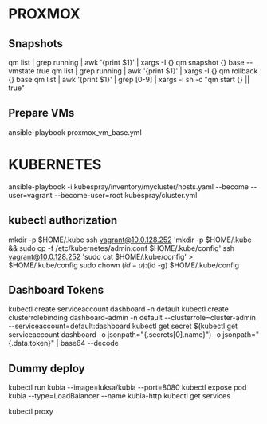 # PROXMOX
## Snapshots
qm list | grep running | awk '{print $1}' | xargs -I {} qm snapshot {} base --vmstate true
qm list | grep running | awk '{print $1}' | xargs -I {} qm rollback {} base
qm list | awk '{print $1}' | grep [0-9] | xargs -i sh -c "qm start {} || true"

## Prepare VMs
ansible-playbook proxmox_vm_base.yml
# KUBERNETES
ansible-playbook -i kubespray/inventory/mycluster/hosts.yaml  --become --user=vagrant --become-user=root kubespray/cluster.yml
## kubectl authorization
mkdir -p $HOME/.kube
ssh vagrant@10.0.128.252 'mkdir -p $HOME/.kube && sudo cp -f /etc/kubernetes/admin.conf $HOME/.kube/config'
ssh vagrant@10.0.128.252 'sudo cat $HOME/.kube/config' > $HOME/.kube/config
sudo chown $(id -u):$(id -g) $HOME/.kube/config

## Dashboard Tokens
kubectl create serviceaccount dashboard -n default
kubectl create clusterrolebinding dashboard-admin -n default --clusterrole=cluster-admin --serviceaccount=default:dashboard
kubectl get secret $(kubectl get serviceaccount dashboard -o jsonpath="{.secrets[0].name}") -o jsonpath="{.data.token}" | base64 --decode

## Dummy deploy
kubectl run kubia --image=luksa/kubia --port=8080
kubectl expose pod kubia --type=LoadBalancer --name kubia-http
kubectl get services

kubectl proxy
